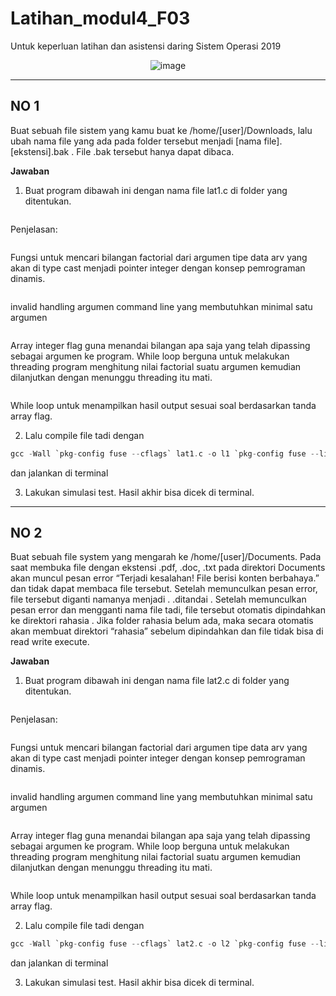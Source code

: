 # Latihan_modul4_F03
Untuk keperluan latihan dan asistensi daring Sistem Operasi 2019

<center>

![image](cover.gif "FUSE UP")

</center>

---

## NO 1

Buat sebuah file sistem yang kamu buat ke /home/[user]/Downloads, lalu ubah nama file yang ada pada folder tersebut
menjadi [nama file].[ekstensi].bak . File .bak tersebut hanya dapat dibaca.

**Jawaban**

1. Buat program dibawah ini dengan nama file lat1.c di folder yang ditentukan.

```c

```
Penjelasan:
```c

```
Fungsi untuk mencari bilangan factorial dari argumen tipe data arv yang akan di type cast menjadi pointer integer dengan konsep pemrograman dinamis.
```c

```
invalid handling argumen command line yang membutuhkan minimal satu argumen
```c

```
Array integer flag guna menandai bilangan apa saja yang telah dipassing sebagai argumen ke program. While loop berguna untuk melakukan threading program menghitung nilai factorial suatu argumen kemudian dilanjutkan dengan menunggu threading itu mati.
```c

```
While loop untuk menampilkan hasil output sesuai soal berdasarkan tanda array flag.

2. Lalu compile file tadi dengan
```c
gcc -Wall `pkg-config fuse --cflags` lat1.c -o l1 `pkg-config fuse --libs`
```
dan jalankan di terminal

3. Lakukan simulasi test. Hasil akhir bisa dicek di terminal.

---

## NO 2

Buat sebuah file system yang mengarah ke /home/[user]/Documents. Pada saat membuka file dengan ekstensi .pdf,
.doc, .txt pada direktori Documents akan muncul pesan error “Terjadi kesalahan! File berisi konten berbahaya.” dan tidak
dapat membaca file tersebut. Setelah memunculkan pesan error, file tersebut diganti namanya menjadi <namafile>.
<ekstensi>.ditandai . Setelah memunculkan pesan error dan mengganti nama file tadi, file tersebut otomatis
dipindahkan ke direktori rahasia . Jika folder rahasia belum ada, maka secara otomatis akan membuat direktori
“rahasia” sebelum dipindahkan dan file tidak bisa di read write execute.

**Jawaban**

1. Buat program dibawah ini dengan nama file lat2.c di folder yang ditentukan.

```c

```
Penjelasan:
```c

```
Fungsi untuk mencari bilangan factorial dari argumen tipe data arv yang akan di type cast menjadi pointer integer dengan konsep pemrograman dinamis.
```c

```
invalid handling argumen command line yang membutuhkan minimal satu argumen
```c

```
Array integer flag guna menandai bilangan apa saja yang telah dipassing sebagai argumen ke program. While loop berguna untuk melakukan threading program menghitung nilai factorial suatu argumen kemudian dilanjutkan dengan menunggu threading itu mati.
```c

```
While loop untuk menampilkan hasil output sesuai soal berdasarkan tanda array flag.

2. Lalu compile file tadi dengan
```c
gcc -Wall `pkg-config fuse --cflags` lat2.c -o l2 `pkg-config fuse --libs`
```
dan jalankan di terminal

3. Lakukan simulasi test. Hasil akhir bisa dicek di terminal.
